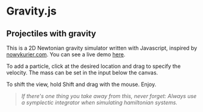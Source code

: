 # Gravity.js

## Projectiles with gravity

This is a 2D Newtonian gravity simulator written with Javascript, inspired by [nowykurier.com](http://www.nowykurier.com/toys/gravity/gravity.html). You can see a live demo [here](https://zorvyy.github.io/gravity/dist).

To add a particle, click at the desired location and drag to specify the velocity. The mass can be set in the input below the canvas.

To shift the view, hold Shift and drag with the mouse. Enjoy.

> _If there's one thing you take away from this, never forget: Always use a symplectic integrator when simulating hamiltonian systems._

